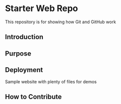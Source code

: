 # Starter Web Repo

This repository is for showing how Git and GitHub work
## Introduction

## Purpose
## Deployment
Sample website with plenty of files for demos
## How to Contribute
